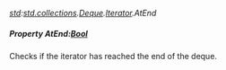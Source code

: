_[std](../../modules/std/std-module.md):[std.collections](../../modules/std/std-collections.md).[Deque<T>](../../modules/std/std-collections-deque.md).[Iterator](../../modules/std/std-collections-deque-iterator.md).AtEnd_
##### Property AtEnd:[Bool](../../modules/wonkey/wonkey-types-bool.md)
Checks if the iterator has reached the end of the deque.

